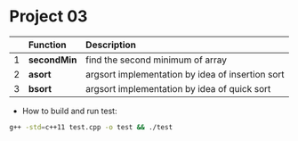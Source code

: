# Project 03

||Function|Description|
| :---: | :--- | :--- |
|1|**secondMin**|find the second minimum of array|
|2|**asort**|argsort implementation by idea of insertion sort|
|3|**bsort**|argsort implementation by idea of quick sort|



+ How to build and run test:
```sh
g++ -std=c++11 test.cpp -o test && ./test
```